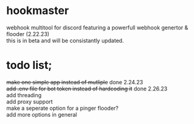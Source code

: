 # hookmaster
webhook multitool for discord featuring a powerfull webhook genertor & flooder (2.22.23)  
this is in beta and will be consistantly updated.
# todo list;
~~make one simple app instead of mutliple~~ done 2.24.23  
~~add .env file for bot token instead of hardcoding it~~ done 2.26.23  
add threading  
add proxy support  
make a seperate option for a pinger flooder?  
add more options in general  
